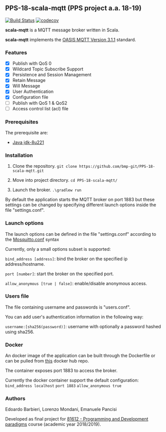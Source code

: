 ## PPS-18-scala-mqtt (PPS project a.a. 18-19)
[![Build Status](https://travis-ci.org/bmp-git/PPS-18-scala-mqtt.svg?branch=develop)](https://travis-ci.org/bmp-git/PPS-18-scala-mqtt)
[![codecov](https://codecov.io/gh/bmp-git/PPS-18-scala-mqtt/branch/develop/graph/badge.svg)](https://codecov.io/gh/bmp-git/PPS-18-scala-mqtt)

**scala-mqtt** is a MQTT message broker written in Scala.

**scala-mqtt** implements the [OASIS MQTT Version 3.1.1](http://docs.oasis-open.org/mqtt/mqtt/v3.1.1/os/mqtt-v3.1.1-os.html) standard.

### Features

* [X] Publish with QoS 0
* [X] Wildcard Topic Subscribe Support
* [X] Persistence and Session Management
* [X] Retain Message
* [X] Will Message
* [X] User Authentication
* [X] Configuration file
* [ ] Publish with QoS 1 & QoS2
* [ ] Access control list (acl) file

### Prerequisites
The prerequisite are:
 * [Java jdk-8u221](https://www.oracle.com/technetwork/java/javase/downloads/jdk8-downloads-2133151.html)
 
### Installation
1. Clone the repository. ```git clone https://github.com/bmp-git/PPS-18-scala-mqtt.git```

1. Move into project directory.  ```cd PPS-18-scala-mqtt/```

1. Launch the broker.  ```.\gradlew run```
                       
By default the application starts the MQTT broker on port 1883 but these settings can be changed by specifying different launch options inside the file "settings.conf".

### Launch options
The launch options can be defined in the file "settings.conf" according to the [Mosquitto.conf](https://mosquitto.org/man/mosquitto-conf-5.html) syntax

Currently, only a small options subset is supported:

```bind_address [address]```: bind the broker on the specified ip address/hostname.

```port [number]```: start the broker on the specified port.

```allow_anonymous [true | false]```: enable/disable anonymous access.

### Users file
The file containing username and passwords is "users.conf".

You can add user's authentication information in the following way:

```username:[sha256(password)]```: username with optionally a password hashed using sha256.

### Docker
An docker image of the application can be built through the Dockerfile or can be pulled from [this](https://cloud.docker.com/u/docbmp/repository/docker/docbmp/pps-18-scala-mqtt/) docker hub repo.

The container exposes port 1883 to access the broker.

Currently the docker container support the default configuration:
```bind_address localhost```
```port 1883```
```allow_anonymous true```

### Authors
Edoardo Barbieri, Lorenzo Mondani, Emanuele Pancisi
 
Developed as final project for [81612 - Programming and Development paradigms](https://www.unibo.it/en/teaching/course-unit-catalogue/course-unit/2018/412597) course (academic year 2018/2019).

